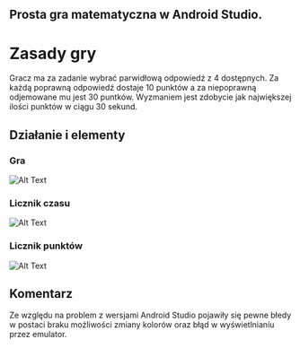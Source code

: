 ## Prosta gra matematyczna w Android Studio.


# Zasady gry

Gracz ma za zadanie wybrać parwidłową odpowiedź z 4 dostępnych.
Za każdą poprawną odpowiedź dostaje 10 punktów a za niepoprawną odjemowane mu jest 30 puntków.
Wyzmaniem jest zdobycie jak największej ilości punktów w ciągu 30 sekund.

## Działanie i elementy

### Gra


![Alt Text](http://g.recordit.co/d3SiSlm1Pa.gif)

### Licznik czasu


![Alt Text](http://g.recordit.co/9QFKeIkJzu.gif)

### Licznik punktów


![Alt Text](http://g.recordit.co/yN5TC0pn5P.gif)


## Komentarz
Ze względu na problem z wersjami Android Studio pojawiły się pewne błedy w postaci braku możliwości zmiany kolorów 
oraz błąd w wyświetlnianiu przez emulator.

